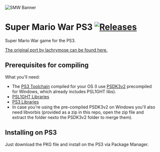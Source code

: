 ![SMW Banner](http://smw.supersanctuary.net/site/logo.png)

# Super Mario War PS3 [![Releases](https://img.shields.io/github/release/blckbearx/SMW-ps3)](https://github.com/blckbearx/SMW-ps3/releases/latest)

Super Mario War game for the PS3.

[The original port by lachrymose can be found here.](https://gamebrew.org/images/1/18/SuperMarioWar_R2.zip)

## Prerequisites for compiling

What you'll need:

* The [PS3 Toolchain](https://github.com/ps3dev/ps3toolchain) compiled for your OS (I use [PSDK3v2](https://github.com/Estwald/PSDK3v2) precompiled for Windows, which already includes PSL1GHT libs).
* [PSL1GHT Libraries](https://github.com/ps3dev/PSL1GHT)
* [PS3 Libraries](https://github.com/ps3dev/ps3libraries)
* In case you're using the pre-compiled PSDK3v2 on Windows you'll also need libvorbis (provided as a zip in this repo, open the zip file and extract the folder nexto the PSDK3v2 folder to merge them).

## Installing on PS3

Just download the PKG file and install on the PS3 via Package Manager.
